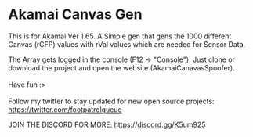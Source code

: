 <h1>Akamai Canvas Gen</h1>

This is for Akamai Ver 1.65. A Simple gen that gens the 1000 different Canvas (rCFP) values with rVal values which are needed for Sensor Data.

The Array gets logged in the console (F12 -> "Console").
Just clone or download the project and open the website (AkamaiCanavasSpoofer).
<br></br>
Have fun :>
<br>
<br>
Follow my twitter to stay updated for new open source projects: https://twitter.com/footpatrolqueue

JOIN THE DISCORD FOR MORE: https://discord.gg/K5um925
